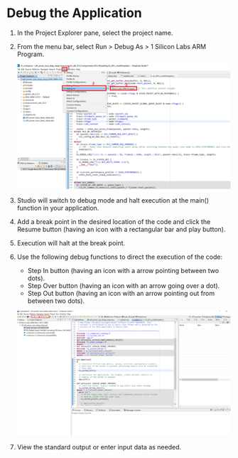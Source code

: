 # Debug the Application

1. In the Project Explorer pane, select the project name.
  
2. From the menu bar, select Run > Debug As > 1 Silicon Labs ARM Program.

   ![Switch to debug mode](./images/debug-application-switch-to-debug-mode.png)

3. Studio will switch to debug mode and halt execution at the main() function in your application.
  
4. Add a break point in the desired location of the code and click the Resume button (having an icon with a rectangular bar and play button).

5. Execution will halt at the break point.

6. Use the following debug functions to direct the execution of the code:
   - Step In button (having an icon with a arrow pointing between two dots).
   - Step Over button (having an icon with an arrow going over a dot).
   - Step Out button (having an icon with an arrow pointing out from between two dots).

   ![Debug options](./images/debug-application-debug-options.png)

7. View the standard output or enter input data as needed.

